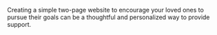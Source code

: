 Creating a simple two-page website to encourage your loved ones to pursue their goals can be a thoughtful and personalized way to provide support. 
